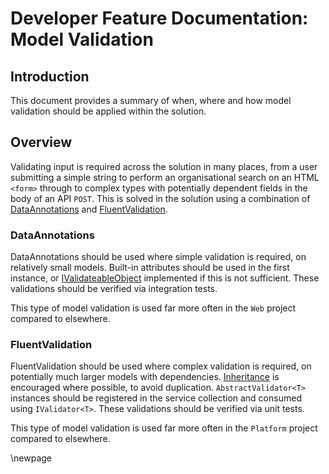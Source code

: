 # Developer Feature Documentation: Model Validation

## Introduction

This document provides a summary of when, where and how model validation should be applied within the solution.

## Overview

Validating input is required across the solution in many places, from a user submitting a simple string to perform an organisational search on an HTML `<form>` through to complex types with potentially dependent fields in the body of an API `POST`. This is solved in the solution using a combination of [DataAnnotations](https://learn.microsoft.com/en-us/dotnet/api/system.componentmodel.dataannotations) and [FluentValidation](https://docs.fluentvalidation.net/).

### DataAnnotations

DataAnnotations should be used where simple validation is required, on relatively small models. Built-in attributes should be used in the first instance, or [IValidateableObject](https://learn.microsoft.com/en-us/dotnet/api/system.componentmodel.dataannotations.ivalidatableobject) implemented if this is not sufficient. These validations should be verified via integration tests.

This type of model validation is used far more often in the `Web` project compared to elsewhere.

### FluentValidation

FluentValidation should be used where complex validation is required, on potentially much larger models with dependencies. [Inheritance](https://docs.fluentvalidation.net/en/latest/including-rules.html) is encouraged where possible, to avoid duplication. `AbstractValidator<T>` instances should be registered in the service collection and consumed using `IValidator<T>`. These validations should be verified via unit tests.

This type of model validation is used far more often in the `Platform` project compared to elsewhere.

<!-- Leave the rest of this page blank -->
\newpage

